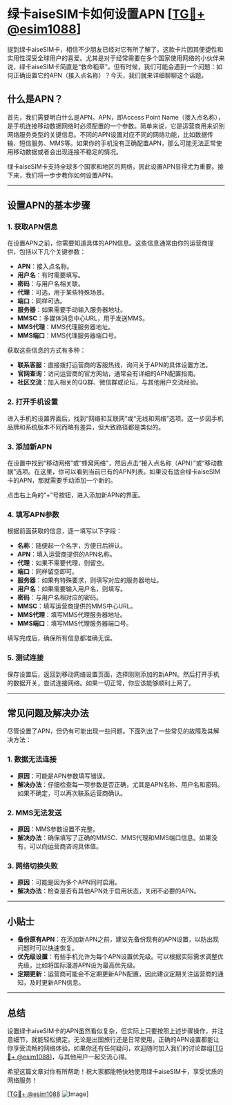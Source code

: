# 绿卡aiseSIM卡如何设置APN [[TG💪+ @esim1088](https://t.me/s/esim1088)]

提到绿卡aiseSIM卡，相信不少朋友已经对它有所了解了。这款卡片因其便捷性和实用性深受全球用户的喜爱。尤其是对于经常需要在多个国家使用网络的小伙伴来说，绿卡aiseSIM卡简直是“救命稻草”。但有时候，我们可能会遇到一个问题：如何正确设置它的APN（接入点名称）？今天，我们就来详细聊聊这个话题。

## 什么是APN？

首先，我们需要明白什么是APN。APN，即Access Point Name（接入点名称），是手机连接移动数据网络时必须配置的一个参数。简单来说，它是运营商用来识别网络服务类型的关键信息。不同的APN设置对应不同的网络功能，比如数据传输、短信服务、MMS等。如果你的手机没有正确配置APN，那么可能无法正常使用移动数据或者会出现连接不稳定的情况。

绿卡aiseSIM卡支持全球多个国家和地区的网络，因此设置APN显得尤为重要。接下来，我们将一步步教你如何设置APN。

---

## 设置APN的基本步骤

### 1. 获取APN信息

在设置APN之前，你需要知道具体的APN信息。这些信息通常由你的运营商提供，包括以下几个关键参数：

- **APN**：接入点名称。
- **用户名**：有时需要填写。
- **密码**：与用户名相关联。
- **代理**：可选，用于某些特殊场景。
- **端口**：同样可选。
- **服务器**：如果需要手动输入服务器地址。
- **MMSC**：多媒体消息中心URL，用于发送MMS。
- **MMS代理**：MMS代理服务器地址。
- **MMS端口**：MMS代理服务器端口号。

获取这些信息的方式有多种：

- **联系客服**：直接拨打运营商的客服热线，询问关于APN的具体设置方法。
- **官网查询**：访问运营商的官方网站，通常会有详细的APN配置指南。
- **社区交流**：加入相关的QQ群、微信群或论坛，与其他用户交流经验。

### 2. 打开手机设置

进入手机的设置界面后，找到“网络和互联网”或“无线和网络”选项。这一步因手机品牌和系统版本不同而略有差异，但大致路径都是类似的。

### 3. 添加新APN

在设置中找到“移动网络”或“蜂窝网络”，然后点击“接入点名称（APN）”或“移动数据”选项。在这里，你可以看到当前已有的APN列表。如果没有适合绿卡aiseSIM卡的APN，那就需要手动添加一个新的。

点击右上角的“+”号按钮，进入添加新APN的界面。

### 4. 填写APN参数

根据前面获取的信息，逐一填写以下字段：

- **名称**：随便起一个名字，方便日后辨认。
- **APN**：填入运营商提供的APN名称。
- **代理**：如果不需要代理，则留空。
- **端口**：同样留空即可。
- **服务器**：如果有特殊要求，则填写对应的服务器地址。
- **用户名**：如果需要输入用户名，则填写。
- **密码**：与用户名相对应的密码。
- **MMSC**：填写运营商提供的MMS中心URL。
- **MMS代理**：填写MMS代理服务器地址。
- **MMS端口**：填写MMS代理服务器端口号。

填写完成后，确保所有信息都准确无误。

### 5. 测试连接

保存设置后，返回到移动网络设置页面，选择刚刚添加的新APN。然后打开手机的数据开关，尝试连接网络。如果一切正常，你应该能够顺利上网了。

---

## 常见问题及解决办法

尽管设置了APN，但仍有可能出现一些问题。下面列出了一些常见的故障及其解决方法：

### 1. 数据无法连接

- **原因**：可能是APN参数填写错误。
- **解决办法**：仔细检查每一项参数是否正确，尤其是APN名称、用户名和密码。如果不确定，可以再次联系运营商确认。

### 2. MMS无法发送

- **原因**：MMS参数设置不完整。
- **解决办法**：确保填写了正确的MMSC、MMS代理和MMS端口信息。如果没有，可以向运营商咨询具体值。

### 3. 网络切换失败

- **原因**：可能是因为多个APN同时启用。
- **解决办法**：检查是否有其他APN处于启用状态，关闭不必要的APN。

---

## 小贴士

- **备份原有APN**：在添加新APN之前，建议先备份现有的APN设置，以防出现问题时可以快速恢复。
- **优先级设置**：有些手机允许为每个APN设置优先级。可以根据实际需求调整优先级，比如将国际漫游APN设为最高优先级。
- **定期更新**：运营商可能会不定期更新APN配置，因此建议定期关注运营商的通知，及时更新APN信息。

---

## 总结

设置绿卡aiseSIM卡的APN虽然看似复杂，但实际上只要按照上述步骤操作，并注意细节，就能轻松搞定。无论是出国旅行还是日常使用，正确的APN设置都能让你享受流畅的网络体验。如果你还有任何疑问，欢迎随时加入我们的讨论群组[[TG💪+ @esim1088](https://t.me/s/esim1088)]，与其他用户一起交流心得。

希望这篇文章对你有所帮助！祝大家都能畅快地使用绿卡aiseSIM卡，享受优质的网络服务！

[[TG💪+ @esim1088](https://t.me/s/esim1088) ![Image](https://i.postimg.cc/4NQfJmqS/Snipaste-2025-05-13-00-14-12.png)]